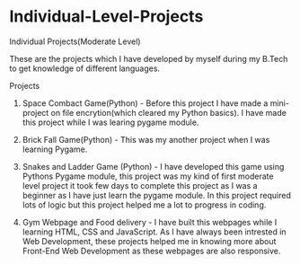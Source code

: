 # Individual-Level-Projects
Individual Projects(Moderate Level)

These are the projects which I have developed by myself during my B.Tech to get knowledge of different languages.

Projects

1. Space Combact Game(Python) - Before this project I have made a mini-project on file encrytion(which cleared my Python basics). I have made this project while I was learing pygame module. 

2. Brick Fall Game(Python) - This was my another project when I was learning Pygame. 

3. Snakes and Ladder Game (Python) - I have developed this game using Pythons Pygame module, this project was my kind of first moderate level project it took few days to complete this project as I was a beginner as I have just learn the pygame module. In this project required lots of logic but this project helped me a lot to progress in coding.

4. Gym Webpage and Food delivery - I have built this webpages while I learning HTML, CSS and JavaScript. As I have always been intrested in Web Development, these projects helped me in knowing more about Front-End Web Development as these webpages are also responsive.

